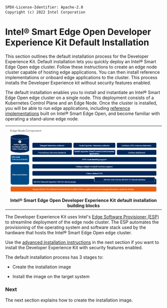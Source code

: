```text
SPDX-License-Identifier: Apache-2.0
Copyright (c) 2022 Intel Corporation
```

# Intel® Smart Edge Open Developer Experience Kit Default Installation

This section outlines the default installation process for the Developer Experience Kit. Default installation lets you quickly deploy an Intel® Smart Edge Open edge cluster. Follow these instructions to create an edge node cluster capable of hosting edge applications. You can then install reference implementations or onboard edge applications to the cluster.  This process installs the Developer Experience kit without security features enabled. 

The default installation enables you to install and instantiate an Intel® Smart Edge Open edge cluster on a single node. This deployment consists of a Kubernetes Control Plane and an Edge Node. Once the cluster is installed, you will be able to run edge applications, including [reference implementations](reference-implementations.md) built on Intel® Smart Edge Open, and become familiar with operating a stand-alone edge node.


|      |
| :--: |
| [![Smart Edge Open Developer Experience Kit - Edge Node Component Diagram](../../images/dek-component-diagram.png)](images/dek-component-diagram.png) |
| <b>Intel® Smart Edge Open Developer Experience Kit default installation building blocks</b>|

The Developer Experience Kit uses Intel's [Edge Software Provisioner (ESP)](https://github.com/intel/Edge-Software-Provisioner) to streamline deployment of the edge node cluster. The ESP automates the provisioning of the operating system and software stack used by the hardware that hosts the Intel® Smart Edge Open edge cluster. 


Use the [advanced installation instructions](experience-kits/developer-experience-kit-advanced-install.md) in the next section if you want to install the Developer Experience Kit with security features enabled.

The default installation process has 3 stages to:

- Create the installation image

- Install the image on the target system

### Next

The next section explains how to create the installation image. 

